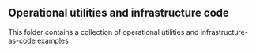 ## Operational utilities and infrastructure code

This folder contains a collection of operational utilities and infrastructure-as-code examples
